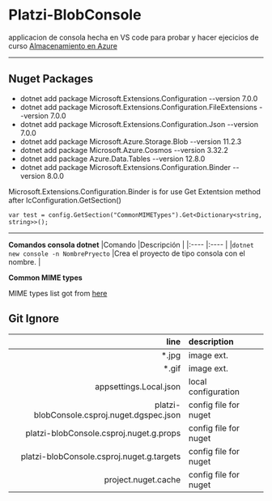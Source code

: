 
# Platzi-BlobConsole

applicacion de consola hecha en VS code para probar y hacer ejecicios de curso [Almacenamiento en Azure](https://platzi.com/cursos/almacenamiento-azure/)



----
## Nuget Packages

* dotnet add package Microsoft.Extensions.Configuration --version 7.0.0
* dotnet add package Microsoft.Extensions.Configuration.FileExtensions --version 7.0.0
* dotnet add package Microsoft.Extensions.Configuration.Json --version 7.0.0
* dotnet add package Microsoft.Azure.Storage.Blob --version 11.2.3
* dotnet add package Microsoft.Azure.Cosmos --version 3.32.2
* dotnet add package Azure.Data.Tables --version 12.8.0
* dotnet add package Microsoft.Extensions.Configuration.Binder --version 8.0.0


Microsoft.Extensions.Configuration.Binder is for use Get Extentsion method after IcConfiguration.GetSection()

```
var test = config.GetSection("CommonMIMETypes").Get<Dictionary<string, string>>();
```



----



**Comandos consola dotnet**
|Comando |Descripción |
|:---- |:---- |
|`dotnet new console -n NombrePryecto` |Crea el proyecto de tipo consola con el nombre. |

**Common MIME types**

MIME types list got from [here](https://developer.mozilla.org/en-US/docs/Web/HTTP/Basics_of_HTTP/MIME_types/Common_types)



## Git Ignore

|line |description |
|---:|:---|
|*.jpg|image ext.|
|*.gif|image ext.|
|appsettings.Local.json|local configuration|
|platzi-blobConsole.csproj.nuget.dgspec.json|config file for nuget|
|platzi-blobConsole.csproj.nuget.g.props|config file for nuget|
|platzi-blobConsole.csproj.nuget.g.targets|config file for nuget|
|project.nuget.cache|config file for nuget|
